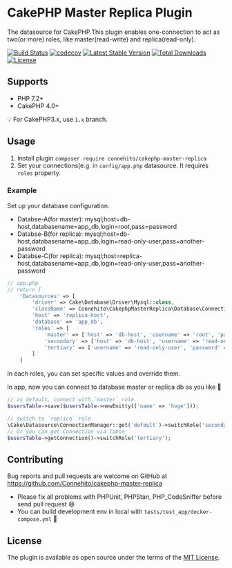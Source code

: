 # CakePHP Master Replica Plugin

The datasource for CakePHP.This plugin enables one-connection to act as two(or more) roles, like master(read-write) and replica(read-only).

[![Build Status](https://travis-ci.org/Connehito/cakephp-master-replica.svg?branch=master)](https://travis-ci.org/Connehito/cakephp-master-replica)
[![codecov](https://codecov.io/gh/Connehito/cakephp-master-replica/branch/master/graph/badge.svg)](https://codecov.io/gh/Connehito/cakephp-master-replica)
[![Latest Stable Version](https://poser.pugx.org/connehito/cakephp-master-replica/v/stable)](https://packagist.org/packages/Connehito/cakephp-master-replica)
[![Total Downloads](https://poser.pugx.org/connehito/cakephp-master-replica/downloads)](https://packagist.org/packages/Connehito/cakephp-master-replica)
[![License](https://poser.pugx.org/connehito/cakephp-master-replica/license)](https://packagist.org/packages/Connehito/cakephp-master-replica)

## Supports

- PHP 7.2+
- CakePHP 4.0+

:bulb: For CakePHP3.x, use `1.x` branch.

## Usage

1. Install plugin `composer require connehito/cakephp-master-replica`
2. Set your connections(e.g. in `config/app.php` datasource. It requires `roles` property.

### Example

Set up your database configuration.

- Databse-A(for master): mysql;host=db-host,databasename=app_db,login=root,pass=password
- Databse-B(for replica): mysql;host=db-host,databasename=app_db,login=read-only-user,pass=another-password
- Databse-C(for replica): mysql;host=replica-host,databasename=app_db,login=read-only-user,pass=another-password

```php
// app.php
// return [
    'Datasources' => [
        'driver' => Cake\Database\Driver\Mysql::class,
        'className' => Connehito\CakephpMasterReplica\Database\Connection\MasterReplicaConnection::class,
        'host' => 'replica-host',
        'database' => 'app_db',
        'roles' => [
            'master' => ['host' => 'db-host', 'username' => 'root', 'password' => 'password'],
            'secondary' => ['host' => 'db-host', 'username' => 'read-only-user', 'password' => 'another-password'],
            'tertiary' => ['username' => 'read-only-user', 'password' => 'another-password'],
        ]
    ]
```

In each roles, you can set specific values and override them.

In app, now you can connect to database master or replica db as you like :tada:

```php
// as default, connect with `master` role.
$usersTable->save($usersTable->newEnitty(['name' => 'hoge']));

// switch to `replica` role
\Cake\Datasource\ConnectionManager::get('default')->switchRole('secondary');
// Or you can get Connection via Table
$usersTable->getConnection()->switchRole('tertiary');
```

## Contributing

Bug reports and pull requests are welcome on GitHub at https://github.com/Connehito/cakephp-master-replica 

- Please fix all problems with PHPUnit, PHPStan, PHP_CodeSniffer before send pull request :smile:
- You can build development env in local with `tests/test_app/docker-compose.yml` :horse_racing:

## License

The plugin is available as open source under the terms of the [MIT License](http://opensource.org/licenses/MIT).
